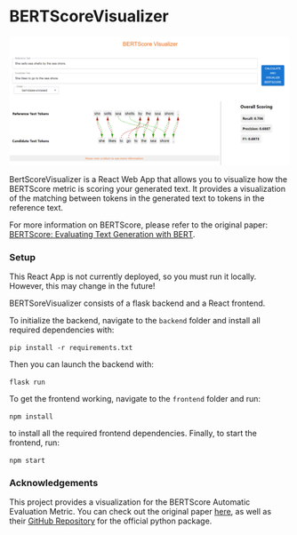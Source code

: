 # BERTScoreVisualizer

![alt text](docs/img1.png)

BertScoreVisualizer is a React Web App that allows you to visualize how the BERTScore metric is scoring your generated text. It provides a visualization of the matching between tokens in the generated text to tokens in the reference text.

For more information on BERTScore, please refer to the original paper: [BERTScore: Evaluating Text Generation with BERT](https://arxiv.org/abs/1904.09675).

### Setup

This React App is not currently deployed, so you must run it locally. However, this may change in the future!

BERTSoreVisualizer consists of a flask backend and a React frontend.

To initialize the backend, navigate to the `backend` folder and install all required dependencies with:

`pip install -r requirements.txt`

Then you can launch the backend with:

`flask run`

To get the frontend working, navigate to the `frontend` folder and run:

`npm install`

to install all the required frontend dependencies. Finally, to start the frontend, run:

`npm start`

### Acknowledgements

This project provides a visualization for the BERTScore Automatic Evaluation Metric. You can check out the original paper [here](https://arxiv.org/abs/1904.09675), as well as their [GitHub Repository](https://github.com/Tiiiger/bert_score?tab=readme-ov-file) for the official python package.
